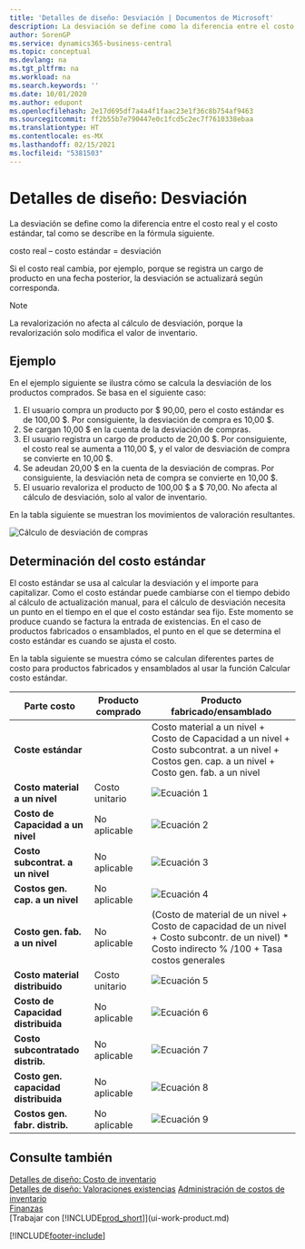 ```yaml
---
title: 'Detalles de diseño: Desviación | Documentos de Microsoft'
description: La desviación se define como la diferencia entre el costo real y el costo estándar, tal como se describe en la fórmula siguiente.
author: SorenGP
ms.service: dynamics365-business-central
ms.topic: conceptual
ms.devlang: na
ms.tgt_pltfrm: na
ms.workload: na
ms.search.keywords: ''
ms.date: 10/01/2020
ms.author: edupont
ms.openlocfilehash: 2e17d695df7a4a4f1faac23e1f36c8b754af9463
ms.sourcegitcommit: ff2b55b7e790447e0c1fcd5c2ec7f7610338ebaa
ms.translationtype: HT
ms.contentlocale: es-MX
ms.lasthandoff: 02/15/2021
ms.locfileid: "5381503"
---
```

# <a name="design-details-variance"></a>Detalles de diseño: Desviación
La desviación se define como la diferencia entre el costo real y el costo estándar, tal como se describe en la fórmula siguiente.  

 costo real – costo estándar = desviación  

 Si el costo real cambia, por ejemplo, porque se registra un cargo de producto en una fecha posterior, la desviación se actualizará según corresponda.  

> [!NOTE]  
>  La revalorización no afecta al cálculo de desviación, porque la revalorización solo modifica el valor de inventario.  

## <a name="example"></a>Ejemplo  
 En el ejemplo siguiente se ilustra cómo se calcula la desviación de los productos comprados. Se basa en el siguiente caso:  

1.  El usuario compra un producto por $ 90,00, pero el costo estándar es de 100,00 $. Por consiguiente, la desviación de compra es 10,00 $.  
2.  Se cargan 10,00 $ en la cuenta de la desviación de compras.  
3.  El usuario registra un cargo de producto de 20,00 $. Por consiguiente, el costo real se aumenta a 110,00 $, y el valor de desviación de compra se convierte en 10,00 $.  
4.  Se adeudan 20,00 $ en la cuenta de la desviación de compras. Por consiguiente, la desviación neta de compra se convierte en 10,00 $.  
5.  El usuario revaloriza el producto de 100,00 $ a $ 70,00. No afecta al cálculo de desviación, solo al valor de inventario.  

 En la tabla siguiente se muestran los movimientos de valoración resultantes.  

 ![Cálculo de desviación de compras](media/design_details_inventory_costing_11_purchase_variance.png "Cálculo de desviación de compras")  

## <a name="determining-the-standard-cost"></a>Determinación del costo estándar  
 El costo estándar se usa al calcular la desviación y el importe para capitalizar. Como el costo estándar puede cambiarse con el tiempo debido al cálculo de actualización manual, para el cálculo de desviación necesita un punto en el tiempo en el que el costo estándar sea fijo. Este momento se produce cuando se factura la entrada de existencias. En el caso de productos fabricados o ensamblados, el punto en el que se determina el costo estándar es cuando se ajusta el costo.  

 En la tabla siguiente se muestra cómo se calculan diferentes partes de costo para productos fabricados y ensamblados al usar la función Calcular costo estándar.  

|Parte costo|Producto comprado|Producto fabricado/ensamblado|  
|----------------|--------------------|------------------------------|  
|**Coste estándar**||Costo material a un nivel + Costo de Capacidad a un nivel + Costo subcontrat. a un nivel + Costos gen. cap. a un nivel + Costo gen. fab. a un nivel|  
|**Costo material a un nivel**|Costo unitario|![Ecuación 1](media/design_details_inventory_costing_11_equation_1.png "Ecuación 1")|  
|**Costo de Capacidad a un nivel**|No aplicable|![Ecuación 2](media/design_details_inventory_costing_11_equation_2.png "Ecuación 2")|  
|**Costo subcontrat. a un nivel**|No aplicable|![Ecuación 3](media/design_details_inventory_costing_11_equation_3.png "Ecuación 3")|  
|**Costos gen. cap. a un nivel**|No aplicable|![Ecuación 4](media/design_details_inventory_costing_11_equation_4.png "Ecuación 4")|  
|**Costo gen. fab. a un nivel**|No aplicable|(Costo de material de un nivel + Costo de capacidad de un nivel + Costo subcontr. de un nivel) * Costo indirecto % /100 + Tasa costos generales|  
|**Costo material distribuido**|Costo unitario|![Ecuación 5](media/design_details_inventory_costing_11_equation_5.png "Ecuación 5")|  
|**Costo de Capacidad distribuida**|No aplicable|![Ecuación 6](media/design_details_inventory_costing_11_equation_6.png "Ecuación 6")|  
|**Costo subcontratado distrib.**|No aplicable|![Ecuación 7](media/design_details_inventory_costing_11_equation_7.png "Ecuación 7")|  
|**Costo gen. capacidad distribuida**|No aplicable|![Ecuación 8](media/design_details_inventory_costing_11_equation_8.png "Ecuación 8")|  
|**Costos gen. fabr. distrib.**|No aplicable|![Ecuación 9](media/design_details_inventory_costing_11_equation_9.png "Ecuación 9")|  

## <a name="see-also"></a>Consulte también  
 [Detalles de diseño: Costo de inventario](design-details-inventory-costing.md)   
 [Detalles de diseño: Valoraciones existencias](design-details-costing-methods.md) [Administración de costos de inventario](finance-manage-inventory-costs.md)  
 [Finanzas](finance.md)  
 [Trabajar con [!INCLUDE[prod_short](includes/prod_short.md)]](ui-work-product.md)


[!INCLUDE[footer-include](includes/footer-banner.md)]